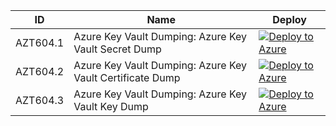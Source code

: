 | ID          | Name                                                             |Deploy|
| ----------- |------------------------------------------------------------------|------|
| AZT604.1    | Azure Key Vault Dumping: Azure Key Vault Secret Dump|[![Deploy to Azure](https://aka.ms/deploytoazurebutton)](https://portal.azure.com/#create/Microsoft.Template/uri/https%3A%2F%2Fraw.githubusercontent.com%2Fmicrosoft%2FAzDetectSuite%2Fmain%2FCredentialAccess%2FAZT604%2FAZT604-1.json)|
| AZT604.2    | Azure Key Vault Dumping: Azure Key Vault Certificate Dump|[![Deploy to Azure](https://aka.ms/deploytoazurebutton)](https://portal.azure.com/#create/Microsoft.Template/uri/https%3A%2F%2Fraw.githubusercontent.com%2Fmicrosoft%2FAzDetectSuite%2Fmain%2FCredentialAccess%2FAZT604%2FAZT604-2.json)|
| AZT604.3    | Azure Key Vault Dumping: Azure Key Vault Key Dump|[![Deploy to Azure](https://aka.ms/deploytoazurebutton)](https://portal.azure.com/#create/Microsoft.Template/uri/https%3A%2F%2Fraw.githubusercontent.com%2Fmicrosoft%2FAzDetectSuite%2Fmain%2FCredentialAccess%2FAZT604%2FAZT604-3.json)|
